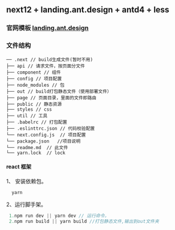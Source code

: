## next12 + landing.ant.design + antd4 + less
### 官网模板 [landing.ant.design](https://landing.ant.design/docs/introduce-cn)

### 文件结构

```
── .next // build生成文件(暂时不用)
├── api // 请求文件，按页面分文件
├── component // 组件
├── config // 项目配置
├── node_modules // 包
├── out // build打包静态文件（使用部署文件）
├── page // 页面目录，里面的文件即路由
├── public // 静态资源
├── styles // css
├── util // 工具
├── .babelrc // 打包配置
├── .eslinttrc.json // 代码校验配置
└── next.config.js  // 项目配置
└── package.json   //项目说明
└── readme.md  // 此文件
└── yarn.lock  // lock

```

#### react 框架

1、 安装依赖包。

```
  yarn

```

2、运行脚手架。

```js
 1.npm run dev || yarn dev // 运行命令，
 2.npm run build || yarn build //打包静态文件,输出到out文件夹
```
